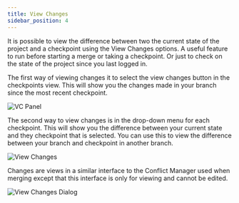 ```yaml
---
title: View Changes
sidebar_position: 4
---
```


It is possible to view the difference between two the current state of the project and a checkpoint using the View Changes options. A useful feature to run before starting a merge or taking a checkpoint. Or just to check on the state of the project since you last logged in.

The first way of viewing changes it to select the view changes button in the checkpoints view. This will show you the changes made in your branch since the most recent checkpoint.

![VC Panel](/img/user-manual/version-control/vc-panel.jpg)

The second way to view changes is in the drop-down menu for each checkpoint. This will show you the difference between your current state and they checkpoint that is selected. You can use this to view the difference between your branch and checkpoint in another branch.

![View Changes](/img/user-manual/version-control/view-changes.jpg)

Changes are views in a similar interface to the Conflict Manager used when merging except that this interface is only for viewing and cannot be edited.

![View Changes Dialog](/img/user-manual/version-control/view-changes-dialog.jpg)
